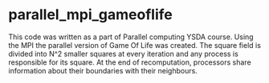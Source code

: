# parallel_mpi_gameoflife
This code was written as a part of Parallel computing YSDA course. Using the MPI the parallel version of Game Of Life was created. The square field is divided into N^2 smaller squares at every iteration and any process is responsible for its square. At the end of recomputation, processors share information about their boundaries with their neighbours.
